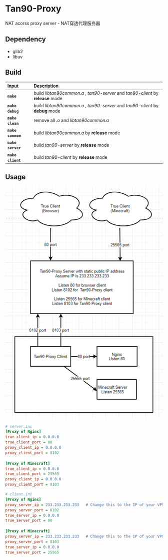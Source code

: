 # Tan90-Proxy
NAT acorss proxy server - NAT穿透代理服务器

## Dependency  
* glib2
* libuv

## Build  

|Input              | Description                                                                           |
| :-                | :-                                                                                    |
|**`make`**         |   build *libtan90common.a* , *tan90-server* and *tan90-client* by **release** mode    |
|**`make debug`**   |   build *libtan90common.a* , *tan90-server* and *tan90-client* by **debug** mode      |
|**`make clean`**   |   remove all *.o* and *libtan90common.a*                                              |
|**`make commom`**  |   build *libtan90common.a* by **release** mode                                        |
|**`make server`**  |   build *tan90-server* by **release** mode                                            |
|**`make client`**  |   build *tan90-client* by **release** mode                                            |

## Usage
![Image](./image/pic01.png)

```ini
# server.ini
[Proxy of Nginx]
true_client_ip = 0.0.0.0
true_client_port = 80
proxy_client_ip = 0.0.0.0
proxy_client_port = 8102

[Proxy of Minecraft]
true_client_ip = 0.0.0.0
true_client_port = 25565
proxy_client_ip = 0.0.0.0
proxy_client_port = 8103
```

```ini
# client.ini
[Proxy of Nginx]
proxy_server_ip = 233.233.233.233   # Change this to the IP of your VPS
proxy_server_port = 8102
true_server_ip = 0.0.0.0
true_server_port = 80

[Proxy of Minecraft]
proxy_server_ip = 233.233.233.233   # Change this to the IP of your VPS
proxy_server_port = 8103
true_server_ip = 0.0.0.0
true_server_port = 25565
```

